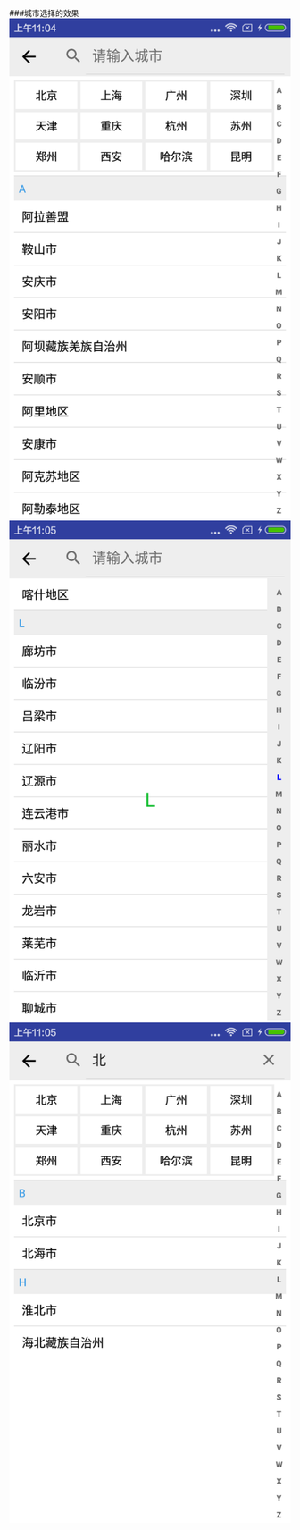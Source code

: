 ###城市选择的效果
![](https://github.com/yylxy/city-Select/blob/master/a01.png)
![](https://github.com/yylxy/city-Select/blob/master/a02.png)
![](https://github.com/yylxy/city-Select/blob/master/a03.png)
